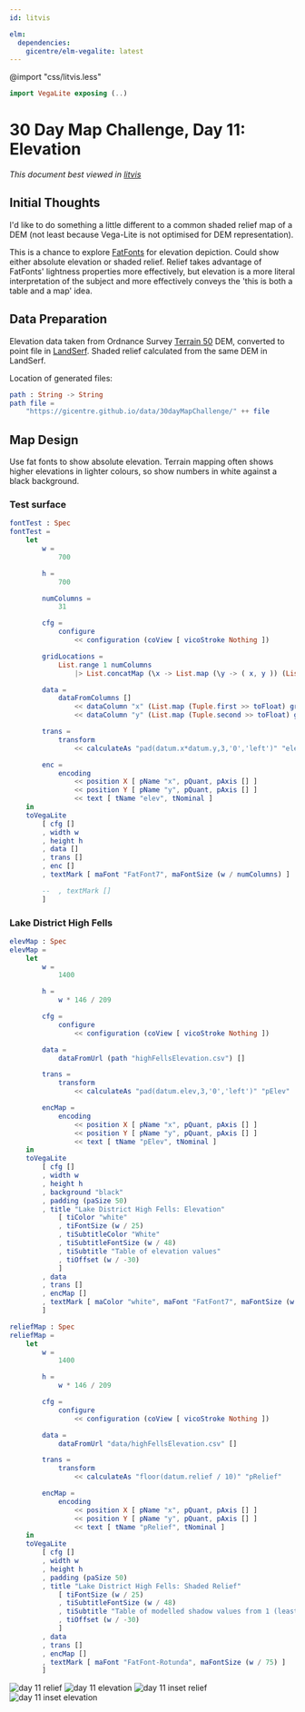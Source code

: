 ```yaml
---
id: litvis

elm:
  dependencies:
    gicentre/elm-vegalite: latest
---
```


@import "css/litvis.less"

```elm {l=hidden}
import VegaLite exposing (..)
```

# 30 Day Map Challenge, Day 11: Elevation

_This document best viewed in [litvis](https://github.com/gicentre/litvis)_

## Initial Thoughts

I'd like to do something a little different to a common shaded relief map of a DEM (not least because Vega-Lite is not optimised for DEM representation).

This is a chance to explore [FatFonts](http://fatfonts.org) for elevation depiction. Could show either absolute elevation or shaded relief. Relief takes advantage of FatFonts' lightness properties more effectively, but elevation is a more literal interpretation of the subject and more effectively conveys the 'this is both a table and a map' idea.

## Data Preparation

Elevation data taken from Ordnance Survey [Terrain 50](https://www.ordnancesurvey.co.uk/opendatadownload/products.html#TERR50) DEM, converted to point file in [LandSerf](http://www.landserf.org). Shaded relief calculated from the same DEM in LandSerf.

Location of generated files:

```elm {l}
path : String -> String
path file =
    "https://gicentre.github.io/data/30dayMapChallenge/" ++ file
```

## Map Design

Use fat fonts to show absolute elevation. Terrain mapping often shows higher elevations in lighter colours, so show numbers in white against a black background.

### Test surface

```elm {l v}
fontTest : Spec
fontTest =
    let
        w =
            700

        h =
            700

        numColumns =
            31

        cfg =
            configure
                << configuration (coView [ vicoStroke Nothing ])

        gridLocations =
            List.range 1 numColumns
                |> List.concatMap (\x -> List.map (\y -> ( x, y )) (List.range 1 numColumns))

        data =
            dataFromColumns []
                << dataColumn "x" (List.map (Tuple.first >> toFloat) gridLocations |> nums)
                << dataColumn "y" (List.map (Tuple.second >> toFloat) gridLocations |> nums)

        trans =
            transform
                << calculateAs "pad(datum.x*datum.y,3,'0','left')" "elev"

        enc =
            encoding
                << position X [ pName "x", pQuant, pAxis [] ]
                << position Y [ pName "y", pQuant, pAxis [] ]
                << text [ tName "elev", tNominal ]
    in
    toVegaLite
        [ cfg []
        , width w
        , height h
        , data []
        , trans []
        , enc []
        , textMark [ maFont "FatFont7", maFontSize (w / numColumns) ]

        --  , textMark []
        ]
```

### Lake District High Fells

```elm {l v}
elevMap : Spec
elevMap =
    let
        w =
            1400

        h =
            w * 146 / 209

        cfg =
            configure
                << configuration (coView [ vicoStroke Nothing ])

        data =
            dataFromUrl (path "highFellsElevation.csv") []

        trans =
            transform
                << calculateAs "pad(datum.elev,3,'0','left')" "pElev"

        encMap =
            encoding
                << position X [ pName "x", pQuant, pAxis [] ]
                << position Y [ pName "y", pQuant, pAxis [] ]
                << text [ tName "pElev", tNominal ]
    in
    toVegaLite
        [ cfg []
        , width w
        , height h
        , background "black"
        , padding (paSize 50)
        , title "Lake District High Fells: Elevation"
            [ tiColor "white"
            , tiFontSize (w / 25)
            , tiSubtitleColor "White"
            , tiSubtitleFontSize (w / 48)
            , tiSubtitle "Table of elevation values"
            , tiOffset (w / -30)
            ]
        , data
        , trans []
        , encMap []
        , textMark [ maColor "white", maFont "FatFont7", maFontSize (w / 255) ]
        ]
```

```elm {l v}
reliefMap : Spec
reliefMap =
    let
        w =
            1400

        h =
            w * 146 / 209

        cfg =
            configure
                << configuration (coView [ vicoStroke Nothing ])

        data =
            dataFromUrl "data/highFellsElevation.csv" []

        trans =
            transform
                << calculateAs "floor(datum.relief / 10)" "pRelief"

        encMap =
            encoding
                << position X [ pName "x", pQuant, pAxis [] ]
                << position Y [ pName "y", pQuant, pAxis [] ]
                << text [ tName "pRelief", tNominal ]
    in
    toVegaLite
        [ cfg []
        , width w
        , height h
        , padding (paSize 50)
        , title "Lake District High Fells: Shaded Relief"
            [ tiFontSize (w / 25)
            , tiSubtitleFontSize (w / 48)
            , tiSubtitle "Table of modelled shadow values from 1 (least shadow) to 9 (greatest shadow)"
            , tiOffset (w / -30)
            ]
        , data
        , trans []
        , encMap []
        , textMark [ maFont "FatFont-Rotunda", maFontSize (w / 75) ]
        ]
```

![day 11 relief](images/day11.jpg)
![day 11 elevation](images/day11a.jpg)
![day 11 inset relief](images/day11insetRelief.png)
![day 11 inset elevation](images/day11insetElev.png)
